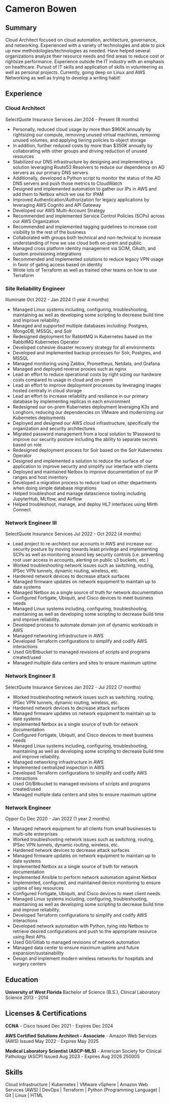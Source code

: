 # Cameron Bowen

## Summary
Cloud Architect focused on cloud automation, architecture, governance, and networking. Experienced with a
variety of technologies and able to pick up new methodologies/technologies as needed. Have helped several
organizations analyze their resource needs and find areas to reduce cost or rightsize performance. Experience
outside the IT industry with an emphasis on healthcare. Pursuit of IT skills and application of skills in volunteering
as well as personal projects. Currently, going deep on Linux and AWS Networking as well as trying to develop a
writing habit!

## Experience
### Cloud Architect
SelectQuote Insurance Services
Jan 2024 - Present (8 months)

* Personally, reduced cloud usage by more than $960K annually by rightsizing our compute, removing
unused virtual machines, removing unused volumes, and applying tiering policies to object storage
* In addition, further reduced costs by more than $350K annually by collaborating with other groups and
driving reduction of unused resources
* Stabilized our DNS infrastructure by designing and implementing a solution leveraging Route53
Resolvers to reduce our dependence on AD servers as our primary DNS servers
* Additionally, developed a Python script to monitor the status of the AD DNS servers and push those
metrics to CloudWatch
* Designed and implemented automation to gather our IPs in AWS and add them to Netbox which we
use for IPAM
* Improved Authentication/Authorization for legacy applications by leveraging AWS Cognito and API
Gateway
* Developed our AWS Multi-Account Strategy
* Recommended and implemented Service Control Policies (SCPs) across our AWS Organization
* Recommended and implemented tagging guidelines to increase cost visibility to the rest of the
business
* Collaborated with groups both technical and non-technical to increase understanding of how we use
cloud both on-prem and public
* Managed cross platform identity management via SCIM, OAuth, and custom provisioning integrations
* Recommended and implemented solutions to reduce legacy VPN usage in favor of gating access
based on identity
* Wrote lots of Terraform as well as trained other teams on how to use Terraform

### Site Reliability Engineer
Illuminate
Oct 2022 - Jan 2024 (1 year 4 months)

* Managed Linux systems including, configuring, troubleshooting, maintaining as well as developing
some scripting to decrease build time and improve reliability.
* Managed and supported multiple databases including: Postgres, MongoDB, MSSQL, and Solr
* Redesigned deployment for RabbitMQ in Kubernetes based on the RabbitMQ Kubernetes Operator
* Developed cohesive disaster recovery strategy for all environments
* Developed and implemented backup processes for Solr, Postgres, and MSSQL
* Managed monitoring using Zabbix, Prometheus, Netdata, and Grafana
* Managed and deployed reverse proxies such as nginx
* Lead an effort to reduce operational costs by right sizing our hardware costs compared to usage in
cloud and on-prem
* Lead an effort to improve deployment processes by leveraging images hosted centrally in cloud
storage
* Lead an effort to increase reliability and resilience in our primary database by implementing replicas in
each environment
* Redesigned our on-prem Kubernetes deployment leveraging K3s and Longhorn, reducing our
dependencies on VMware and modernizing our Kubernetes deployments
* Deployed and designed our AWS cloud infrastructure, specifically the organization and security
architectures
* Migrated password management from a local solution to 1Password to improve our security posture
including the ability to separate secrets based on role
* Redesigned deployment process for Solr based on the Solr Kubernetes Operator
* Designed and implemented a solution to reduce the surface of our application to improve security and
simplify our interface with clients
* Deployed and maintained Netbox to improve documentation of our IP ranges and host inventory
* Developed a migration process to reduce load on other departments when doing simple database
migrations
* Helped troubleshoot and manage datascience tooling including JupyterHub, MLflow, and Airflow
* Helped troubleshoot, manage, and deploy HL7 interfaces using Mirth Connect

### Network Engineer III
SelectQuote Insurance Services
Jul 2022 - Oct 2022 (4 months)

* Lead project to re-architect our accounts in AWS and increase our security posture by moving
towards least privilege and implementing SCPs as well as monitoring around key security controls (i.e.
preventing root user access in accounts, alerting on public s3 buckets, etc.)
* Worked troubleshooting network issues such as switching, routing, IPSec VPN tunnels, dynamic
routing, wireless, etc.
* Hardened network devices to decrease attack surfaces
* Managed firmware updates on network equipment to maintain up to date systems
* Managed Netbox as a single source of truth for network documentation
* Configured Fortigate, Ubiquiti, and Cisco devices to meet business needs
* Managed Linux systems including, configuring, troubleshooting, maintaining as well as developing
some scripting to decrease build time and improve reliability.
* Developed process to automate domain join of dynamic workloads in AWS
* Managed networking infrastructure in AWS
* Developed Terraform configurations to simplify and codify AWS interactions
* Used Git/Bitbucket to managed revisions of scripts and programs created/used
* Managed multiple data centers and sites to ensure maximum uptime

### Network Engineer II
SelectQuote Insurance Services
Jan 2022 - Jul 2022 (7 months)

* Worked troubleshooting network issues such as switching, routing, IPSec VPN tunnels, dynamic
routing, wireless, etc.
* Hardened network devices to decrease attack surfaces
* Managed firmware updates on network equipment to maintain up to date systems
* Implemented Netbox as a single source of truth for network documentation
* Configured Fortigate, Ubiquiti, and Cisco devices to meet business needs
* Managed Linux systems including, configuring, troubleshooting, maintaining as well as developing
some scripting to decrease build time and improve reliability.
* Managed networking infrastructure in AWS
* Implemented centralized inspection in AWS
* Developed Terraform configurations to simplify and codify AWS interactions
* Used Git/Bitbucket to managed revisions of scripts and programs created/used
* Managed multiple data centers and sites to ensure maximum uptime

### Network Engineer
Oppor Co
Dec 2020 - Jan 2022 (1 year 2 months)

* Managed network equipment for all clients from small businesses to multi-site enterprises
* Worked troubleshooting network issues such as switching, routing, IPSec VPN tunnels, dynamic
routing, wireless, etc.
* Hardened network devices to decrease attack surfaces
* Managed firmware updates on network equipment to maintain up to date systems
* Implemented Netbox as a single source of truth for network documentation
* Implemented Ansible to perform network automation against Netbox
* Implemented, configured, and maintained device monitoring to ensure uptime of key resources
* Configured Fortigate, Ubiquiti, and Cisco devices to meet client needs
* Managed Linux systems including, configuring, troubleshooting, maintaining as well as developing
some scripting to decrease build time and improve reliability.
* Developed Terraform configurations to simplify and codify AWS interactions
* Developed network automation with Python, tying into Netbox to retrieve desired configurations and
push to the appropriate resource using Rest APIs
* Used Git/Gitlab to managed revisions of network automation
* Managed data center to ensure maximum uptime and future expansion/sustainability
* Design and implement modern wireless networks for hospitals and surgery centers

## Education
**University of West Florida**
Bachelor of Science (B.S.), Clinical Laboratory Science
2013 - 2014

## Licenses & Certifications

**CCNA** - Cisco
Issued Dec 2021 - Expires Dec 2024

**AWS Certified Solutions Architect – Associate** - Amazon Web Services (AWS)
Issued May 2022 - Expires May 2025

**Medical Laboratory Scientist (ASCP-MLS)** - American Society for Clinical Pathology
(ASCP)
Issued Aug 2023 - Expires Aug 2026
250005

## Skills
Cloud Infrastructure | Kubernetes | VMware vSphere | Amazon Web Services (AWS) | DevOps | Terraform | Python (Programming Language) | Git | Linux | HTML
